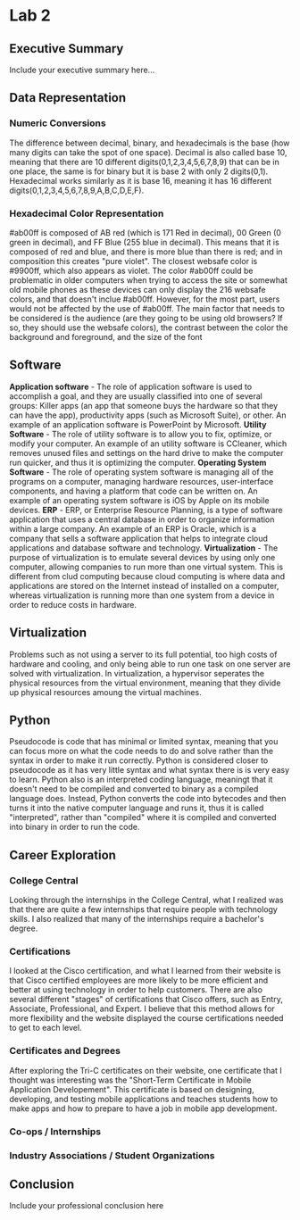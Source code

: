 # Lab 2


## Executive Summary
Include your executive summary here...

## Data Representation
### Numeric Conversions
The difference between decimal, binary, and hexadecimals is the base (how many digits can take the spot of one space). Decimal is also called base 10, meaning that there are 10 different digits(0,1,2,3,4,5,6,7,8,9) that can be in one place, the same is for binary but it is base 2 with only 2 digits(0,1). Hexadecimal works similarly as it is base 16, meaning it has 16 different digits(0,1,2,3,4,5,6,7,8,9,A,B,C,D,E,F).
### Hexadecimal Color Representation
#ab00ff is composed of AB red (which is 171 Red in decimal), 00 Green (0 green in decimal), and FF Blue (255 blue in decimal). This means that it is composed of red and blue, and there is more blue than there is red; and in composition this creates "pure violet". The closest websafe color is #9900ff, which also appears as violet. The color #ab00ff could be problematic in older computers when trying to access the site or somewhat old mobile phones as these devices can only display the 216 websafe colors, and that doesn't inclue #ab00ff. However, for the most part, users would not be affected by the use of #ab00ff. The main factor that needs to be considered is the audience (are they going to be using old browsers? If so, they should use the websafe colors), the contrast between the color the background and foreground, and the size of the font

## Software
**Application software** - The role of application software is used to accomplish a goal, and they are usually classified into one of several groups: Killer apps (an app that someone buys the hardware so that they can have the app), productivity apps (such as Microsoft Suite), or other. An example of an application software is PowerPoint by Microsoft.
**Utility Software** - The role of utility software is to allow you to fix, optimize, or modify your computer. An example of an utility software is CCleaner, which removes unused files and settings on the hard drive to make the computer run quicker, and thus it is optimizing the computer.
**Operating System Software** - The role of operating system software is managing all of the programs on a computer, managing hardware resources, user-interface components, and having a platform that code can be written on. An example of an operating system software is iOS by Apple on its mobile devices.
**ERP** - ERP, or Enterprise Resource Planning, is a type of software application that uses a central database in order to organize information within a large company. An example of an ERP is Oracle, which is a company that sells a software application that helps to integrate cloud applications and database software and technology.
**Virtualization** - The purpose of virtualization is to emulate several devices by using only one computer, allowing companies to run more than one virtual system. This is different from clud computing because cloud computing is where data and applications are stored on the Internet instead of installed on a computer, whereas virtualization is running more than one system from a device in order to reduce costs in hardware.

## Virtualization
Problems such as not using a server to its full potential, too high costs of hardware and cooling, and only being able to run one task on one server are solved with virtualization. In virtualization, a hypervisor seperates the physical resources from the virtual environment, meaning that they divide up physical resources amoung the  virtual machines.

## Python
Pseudocode is code that has minimal or limited syntax, meaning that you can focus more on what the code needs to do and solve rather than the syntax in order to make it run correctly. Python is considered closer to pseudocode as it has very little syntax and what syntax there is is very easy to learn. Python also is an interpreted coding language, meaningt that it doesn't need to be compiled and converted to binary as a compiled language does. Instead, Python converts the code into bytecodes and then turns it into the native computer language and runs it, thus it is called "interpreted", rather than "compiled" where it is compiled and converted into binary  in order to run the code.

## Career Exploration
### College Central
Looking through the internships in the College Central, what I realized was that there are quite a few internships that require people with technology skills. I also realized that many of the internships require a bachelor's degree. 
### Certifications
I looked at the Cisco certification, and what I learned from their website is that Cisco certified employees are more likely to be more efficient and better at using technology in order to help customers. There are also several different "stages" of certifications that Cisco offers, such as Entry, Associate, Professional, and Expert. I believe that this method allows for more flexibility and the website displayed the course certifications needed to get to each level. 
### Certificates and Degrees
After exploring the Tri-C certificates on their website, one certificate that I thought was interesting was the "Short-Term Certificate in Mobile Application Developement". This certificate is based on designing, developing, and testing mobile applications and teaches students how to make apps and how to prepare to have a job in mobile app development.
### Co-ops / Internships
### Industry Associations / Student Organizations


## Conclusion
Include your professional conclusion here
